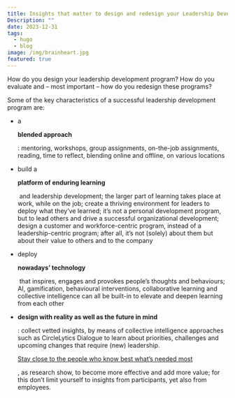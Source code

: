 ```yaml
---
title: Insights that matter to design and redesign your Leadership Development Program
Description: ""
date: 2023-12-31
tags:
  - hugo
  - blog
image: /img/brainheart.jpg
featured: true
---
```

How do you design your leadership development program? How do you evaluate and – most important – how do you redesign these programs?

Some of the key characteristics of a successful leadership development program are:

* a 

  **blended approach**

  : mentoring, workshops, group assignments, on-the-job assignments, reading, time to reflect, blending online and offline, on various locations
* build a 

  **platform of enduring learning**

   and leadership development; the larger part of learning takes place at work, while on the job; create a thriving environment for leaders to deploy what they’ve learned; it’s not a personal development program, but to lead others and drive a successful organizational development; design a customer and workforce-centric program, instead of a leadership-centric program; after all, it’s not (solely) about them but about their value to others and to the company
* deploy 

  **nowadays’ technology**

   that inspires, engages and provokes people’s thoughts and behaviours; AI, gamification, behavioural interventions, collaborative learning and collective intelligence can all be built-in to elevate and deepen learning from each other
* **design with reality as well as the future in mind**

  : collect vetted insights, by means of collective intelligence approaches such as CircleLytics Dialogue to learn about priorities, challenges and upcoming changes that require (new) leadership. 

  [Stay close to the people who know best what’s needed most](https://www.linkedin.com/feed/update/urn:li:activity:7151262609755807744/)

  , as research show, to become more effective and add more value; for this don’t limit yourself to insights from participants, yet also from employees.
